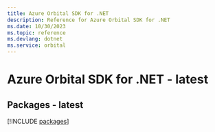```yaml
---
title: Azure Orbital SDK for .NET
description: Reference for Azure Orbital SDK for .NET
ms.date: 10/30/2023
ms.topic: reference
ms.devlang: dotnet
ms.service: orbital
---
```

# Azure Orbital SDK for .NET - latest
## Packages - latest
[!INCLUDE [packages](orbital-index.md)]
